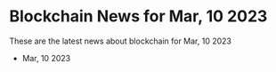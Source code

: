 # Blockchain News for Mar, 10 2023
These are the latest news about blockchain for Mar, 10 2023
- Mar, 10 2023
